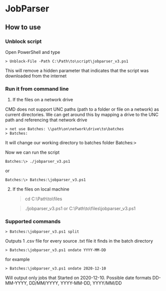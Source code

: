 JobParser
======

How to use
-------
### Unblock script
Open PowerShell and type

    > Unblock-File -Path C:\Path\to\script\jobparser_v3.ps1
    
This will remove a hidden parameter that indicates that the script was downloaded from the internet

### Run it from command line

1. If the files on a network drive

CMD does not support UNC paths (path to a folder or file on a network) as current directories. 
We can get around this by mapping a drive to the UNC path and referencing that network drive

    > net use Batches: \\path\on\network\drive\to\batches
    > Batches:

It will change our working directory to batches folder 
    Batches:\>

Now we can run the script

    Batches:\> ./jobparser_v3.ps1

or

    Batches:\> Batches:\jobparser_v3.ps1

2. If the files on local machine

    > cd C:\Path\to\files

    > ./jobparser_v3.ps1
or
    > C:\Path\to\files\jobparser_v3.ps1


### Supported commands

    > Batches:\jobparser_v3.ps1 split

Outputs 1 .csv file for every source .txt file it finds in the batch directory


    > Batches:\jobparser_v3.ps1 ondate YYYY-MM-DD

for example

    > Batches:\jobparser_v3.ps1 ondate 2020-12-10

Will output only jobs that Started on 2020-12-10.
Possible date formats DD-MM-YYYY, DD/MM/YYYY, YYYY-MM-DD, YYYY/MM/DD

